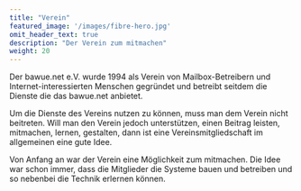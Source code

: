 ```yaml
---
title: "Verein"
featured_image: '/images/fibre-hero.jpg'
omit_header_text: true
description: "Der Verein zum mitmachen"
weight: 20
---
```


Der bawue.net e.V. wurde 1994 als Verein von Mailbox-Betreibern und Internet-interessierten Menschen gegründet und betreibt seitdem die Dienste die das bawue.net anbietet.

Um die Dienste des Vereins nutzen zu können, muss man dem Verein nicht beitreten. Will man den Verein jedoch unterstützen, einen Beitrag leisten, mitmachen, lernen, gestalten, dann ist eine
Vereinsmitgliedschaft im allgemeinen eine gute Idee.

Von Anfang an war der Verein eine Möglichkeit zum mitmachen. Die Idee war schon immer, dass die Mitglieder die Systeme bauen und betreiben und so nebenbei die Technik erlernen können.

